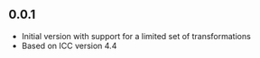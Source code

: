 ## 0.0.1

- Initial version with support for a limited set of transformations
- Based on ICC version 4.4
